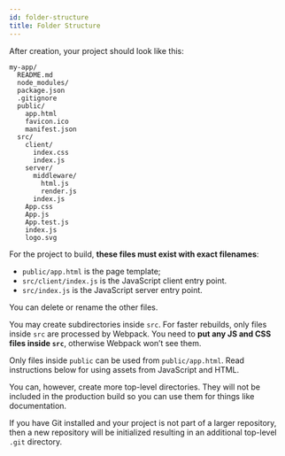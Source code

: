 ```yaml
---
id: folder-structure
title: Folder Structure
---
```


After creation, your project should look like this:

```
my-app/
  README.md
  node_modules/
  package.json
  .gitignore
  public/
    app.html
    favicon.ico
    manifest.json
  src/
    client/
      index.css
      index.js
    server/
      middleware/
        html.js
        render.js
      index.js
    App.css
    App.js
    App.test.js
    index.js
    logo.svg
```

For the project to build, **these files must exist with exact filenames**:

- `public/app.html` is the page template;
- `src/client/index.js` is the JavaScript client entry point.
- `src/index.js` is the JavaScript server entry point.

You can delete or rename the other files.

You may create subdirectories inside `src`. For faster rebuilds, only files inside `src` are processed by Webpack. You need to **put any JS and CSS files inside `src`**, otherwise Webpack won’t see them.

Only files inside `public` can be used from `public/app.html`. Read instructions below for using assets from JavaScript and HTML.

You can, however, create more top-level directories. They will not be included in the production build so you can use them for things like documentation.

If you have Git installed and your project is not part of a larger repository, then a new repository will be initialized resulting in an additional top-level `.git` directory.
